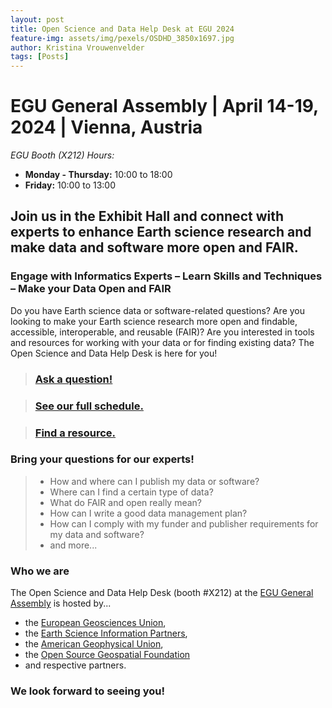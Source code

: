 ```yaml
---
layout: post
title: Open Science and Data Help Desk at EGU 2024
feature-img: assets/img/pexels/OSDHD_3850x1697.jpg
author: Kristina Vrouwenvelder
tags: [Posts]
---
```

# EGU General Assembly | April 14-19, 2024 | Vienna, Austria

_EGU Booth (X212) Hours:_
* **Monday - Thursday:** 10:00 to 18:00
* **Friday:** 10:00 to 13:00 

## Join us in the Exhibit Hall and connect with experts to enhance Earth science research and make data and software more open and FAIR. 

### Engage with Informatics Experts – Learn Skills and Techniques – Make your Data Open and FAIR

Do you have Earth science data or software-related questions? Are you looking to make your Earth science research more open and findable, accessible, interoperable, and reusable (FAIR)? Are you interested in tools and resources for working with your data or for finding existing data? The Open Science and Data Help Desk is here for you! 

> ### [Ask a question!](http://sgiz.mobi/s3/Data-Help-Desk-Questions)

> ### [See our full schedule.](https://docs.google.com/spreadsheets/d/1_fKHExLf9e-zYdx27SreX7muMuI5txZtg4LQqH3rxWg/edit?usp=sharing)

> ### [Find a resource.](https://esip.figshare.com/Data_Help_Desk)

### Bring your questions for our experts!
> * How and where can I publish my data or software?
> * Where can I find a certain type of data?
> * What do FAIR and open really mean?
> * How can I write a good data management plan?
> * How can I comply with my funder and publisher requirements for my data and software?
> * and more...

### Who we are

The Open Science and Data Help Desk (booth #X212) at the [EGU General Assembly](https://www.egu24.eu/) is hosted by...
* the [European Geosciences Union](https://www.egu.eu/),
* the [Earth Science Information Partners](https://www.esipfed.org/),
* the [American Geophysical Union](https://www.agu.org/open-science),
* the [Open Source Geospatial Foundation](https://www.osgeo.org/)  
* and respective partners.

### We look forward to seeing you!
